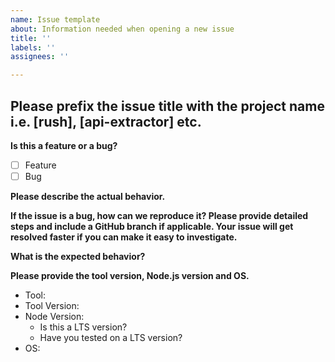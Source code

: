 ```yaml
---
name: Issue template
about: Information needed when opening a new issue
title: ''
labels: ''
assignees: ''

---
```


## Please prefix the issue title with the project name i.e. [rush], [api-extractor] etc. ##
 
**Is this a feature or a bug?**

- [ ] Feature
- [ ] Bug

**Please describe the actual behavior.**

**If the issue is a bug, how can we reproduce it? Please provide detailed steps and include a GitHub branch if applicable. Your issue will get resolved faster if you can make it easy to investigate.**

**What is the expected behavior?**

**Please provide the tool version, Node.js version and OS.**

* Tool: 
* Tool Version:
* Node Version: 
  * Is this a LTS version? 
  * Have you tested on a LTS version? 
* OS:

